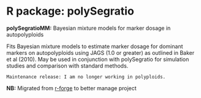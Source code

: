 # R package: polySegratio

  
**polySegratioMM:** Bayesian mixture models for marker dosage in autopolyploids

Fits Bayesian mixture models to estimate marker dosage for dominant markers on autopolyploids using JAGS (1.0 or greater) as outlined in Baker et al (2010). May be used in conjunction with polySegratio for simulation studies and comparison with standard methods.

	Maintenance release: I am no longer working in polyploids.

**NB:** Migrated from [r-forge](http://r-forge.r-project.org/projects/polysegratio/) to better manage project